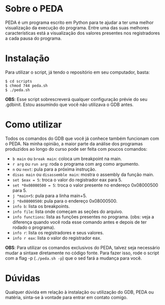 # Sobre o PEDA
PEDA é um programa escrito em Python para te ajudar a ter uma melhor visualização da execução do programa. Entre uma das suas melhores características está a visualização dos valores presentes nos registradores a cada pausa do programa.

# Instalação
Para utilizar o script, já tendo o repositório em seu computador, basta:
```
$ cd scripts
$ chmod 744 peda.sh
$ ./peda.sh
```
**OBS**: Esse script sobrescreverá qualquer configuração prévie do seu .gdbinit. Estou assumindo que você não utilizava o GDB antes.

# Como utilizar
Todos os comandos do GDB que você já conhece também funcionam com o PEDA.
Na minha opinião, a maior parte da análise dos programas produzidos ao longo do curso pode ser feita com poucos comandos:
- ```b main``` ou ```break main```: coloca um breakpoint na main.
- ```r arg``` ou ```run arg```: roda o programa com arg como argumento.
- ```n``` ou ```next```: pula para a próxima instrução.
- ```disas main``` ou ```disassemble main```: mostra o assembly da função main.
- ```set $eax = 5```: troca o valor do registrador eax para 5.
- ```set *0x08000500 = 5```: troca o valor presente no endereço 0x08000500 para 5.
- ```j *main+5```: pula para a linha main+5.
- ```j *0x08000500```: pula para o endereço 0x08000500.
- ```info b```: lista os breakpoints.
- ```info file```: lista onde começam as seções do arquivo.
- ```info functions```: lista as funções presentes no programa. (obs: veja a diferença quando você roda esse comando antes e depois de ter rodado o programa).
- ```info r```: lista os registradores e seus valores.
- ```info r eax```: lista o valor do registrador eax.

**OBS**: Para utilizar os comandos exclusivos do PEDA, talvez seja necessário mudar a sintaxe diretamente no código fonte. Para fazer isso, rode o script com a flag -p (`./peda.sh -p`) que o sed fará a mudança para você.

# Dúvidas
Qualquer dúvida em relação à instalação ou utilização do GDB, PEDA ou matéria, sinta-se à vontade para entrar em contato comigo.
